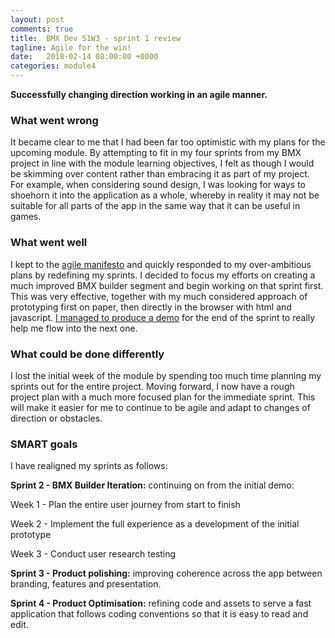 ```yaml
---
layout: post
comments: true
title:  BMX Dev S1W3 - sprint 1 review
tagline: Agile for the win!
date:   2018-02-14 08:00:00 +0000
categories: module4
---
```


**Successfully changing direction working in an agile manner.**

### What went wrong

It became clear to me that I had been far too optimistic with my plans for the upcoming module. By attempting to fit in my four sprints from my BMX project in line with the module learning objectives, I felt as though I would be skimming over content rather than embracing it as part of my project. For example, when considering sound design, I was looking for ways to shoehorn it into the application as a whole, whereby in reality it may not be suitable for all parts of the app in the same way that it can be useful in games.

### What went well

I kept to the [agile manifesto](http://agilemanifesto.org/) and quickly responded to my over-ambitious plans by redefining my sprints. I decided to focus my efforts on creating a much improved BMX builder segment and begin working on that sprint first. This was very effective, together with my much considered approach of prototyping first on paper, then directly in the browser with html and javascript. [I managed to produce a demo](https://demo.thepumptrack.com/builder) for the end of the sprint to really help me flow into the next one.

### What could be done differently

I lost the initial week of the module by spending too much time planning my sprints out for the entire project. Moving forward, I now have a rough project plan with a much more focused plan for the immediate sprint. This will make it easier for me to continue to be agile and adapt to changes of direction or obstacles. 

### SMART goals

I have realigned my sprints as follows:

**Sprint 2 - BMX Builder Iteration:** continuing on from the initial demo:

Week 1 - Plan the entire user journey from start to finish

Week 2 - Implement the full experience as a development of the initial prototype

Week 3 - Conduct user research testing

**Sprint 3 - Product polishing:** improving coherence across the app between branding, features and presentation.

**Sprint 4 - Product Optimisation:** refining code and assets to serve a fast application that follows coding conventions so that it is easy to read and edit.
